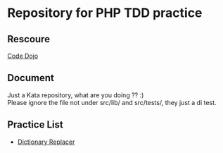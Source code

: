 # Repository for PHP TDD practice

## Rescoure
[Code Dojo](http://codingdojo.org/kata/)

## Document
Just a Kata repository, what are you doing ?? :)  
Please ignore the file not under src/lib/ and src/tests/, they just a di test.

## Practice List
 * [Dictionary Replacer](http://codingdojo.org/kata/DictionaryReplacer/) 
